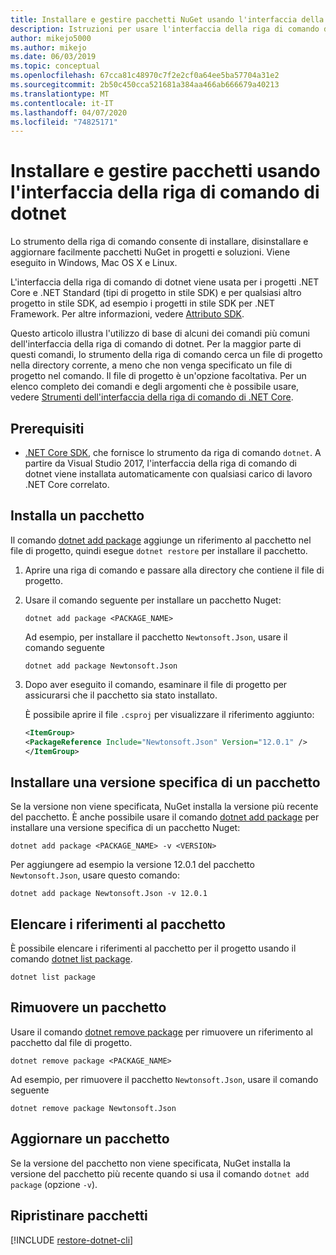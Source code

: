 ```yaml
---
title: Installare e gestire pacchetti NuGet usando l'interfaccia della riga di comando di dotnet
description: Istruzioni per usare l'interfaccia della riga di comando di dotnet insieme a pacchetti NuGet.
author: mikejo5000
ms.author: mikejo
ms.date: 06/03/2019
ms.topic: conceptual
ms.openlocfilehash: 67cca81c48970c7f2e2cf0a64ee5ba57704a31e2
ms.sourcegitcommit: 2b50c450cca521681a384aa466ab666679a40213
ms.translationtype: MT
ms.contentlocale: it-IT
ms.lasthandoff: 04/07/2020
ms.locfileid: "74825171"
---
```

# <a name="install-and-manage-packages-using-the-dotnet-cli"></a>Installare e gestire pacchetti usando l'interfaccia della riga di comando di dotnet

Lo strumento della riga di comando consente di installare, disinstallare e aggiornare facilmente pacchetti NuGet in progetti e soluzioni. Viene eseguito in Windows, Mac OS X e Linux.

L'interfaccia della riga di comando di dotnet viene usata per i progetti .NET Core e .NET Standard (tipi di progetto in stile SDK) e per qualsiasi altro progetto in stile SDK, ad esempio i progetti in stile SDK per .NET Framework. Per altre informazioni, vedere [Attributo SDK](/dotnet/core/tools/csproj#additions).

Questo articolo illustra l'utilizzo di base di alcuni dei comandi più comuni dell'interfaccia della riga di comando di dotnet. Per la maggior parte di questi comandi, lo strumento della riga di comando cerca un file di progetto nella directory corrente, a meno che non venga specificato un file di progetto nel comando. Il file di progetto è un'opzione facoltativa. Per un elenco completo dei comandi e degli argomenti che è possibile usare, vedere [Strumenti dell'interfaccia della riga di comando di .NET Core](../reference/dotnet-commands.md).

## <a name="prerequisites"></a>Prerequisiti

- [.NET Core SDK](https://www.microsoft.com/net/download/), che fornisce lo strumento da riga di comando `dotnet`. A partire da Visual Studio 2017, l'interfaccia della riga di comando di dotnet viene installata automaticamente con qualsiasi carico di lavoro .NET Core correlato.

## <a name="install-a-package"></a>Installa un pacchetto

Il comando [dotnet add package](/dotnet/core/tools/dotnet-add-package?tabs=netcore2x) aggiunge un riferimento al pacchetto nel file di progetto, quindi esegue `dotnet restore` per installare il pacchetto.

1. Aprire una riga di comando e passare alla directory che contiene il file di progetto.

2. Usare il comando seguente per installare un pacchetto Nuget:

    ```dotnetcli
    dotnet add package <PACKAGE_NAME>
    ```

    Ad esempio, per installare il pacchetto `Newtonsoft.Json`, usare il comando seguente

    ```dotnetcli
    dotnet add package Newtonsoft.Json
    ```

3. Dopo aver eseguito il comando, esaminare il file di progetto per assicurarsi che il pacchetto sia stato installato.

   È possibile aprire il file `.csproj` per visualizzare il riferimento aggiunto:

    ```xml
   <ItemGroup>
    <PackageReference Include="Newtonsoft.Json" Version="12.0.1" />
   </ItemGroup>
    ```

## <a name="install-a-specific-version-of-a-package"></a>Installare una versione specifica di un pacchetto

Se la versione non viene specificata, NuGet installa la versione più recente del pacchetto. È anche possibile usare il comando [dotnet add package](/dotnet/core/tools/dotnet-add-package?tabs=netcore2x) per installare una versione specifica di un pacchetto Nuget:

```dotnetcli
dotnet add package <PACKAGE_NAME> -v <VERSION>
```

Per aggiungere ad esempio la versione 12.0.1 del pacchetto `Newtonsoft.Json`, usare questo comando:

```dotnetcli
dotnet add package Newtonsoft.Json -v 12.0.1
```

## <a name="list-package-references"></a>Elencare i riferimenti al pacchetto

È possibile elencare i riferimenti al pacchetto per il progetto usando il comando [dotnet list package](/dotnet/core/tools/dotnet-list-package?tabs=netcore2x).

```dotnetcli
dotnet list package
```

## <a name="remove-a-package"></a>Rimuovere un pacchetto

Usare il comando [dotnet remove package](/dotnet/core/tools/dotnet-remove-package?tabs=netcore2x) per rimuovere un riferimento al pacchetto dal file di progetto.

```dotnetcli
dotnet remove package <PACKAGE_NAME>
```

Ad esempio, per rimuovere il pacchetto `Newtonsoft.Json`, usare il comando seguente

```dotnetcli
dotnet remove package Newtonsoft.Json
```

## <a name="update-a-package"></a>Aggiornare un pacchetto

Se la versione del pacchetto non viene specificata, NuGet installa la versione del pacchetto più recente quando si usa il comando `dotnet add package` (opzione `-v`).

## <a name="restore-packages"></a>Ripristinare pacchetti

[!INCLUDE [restore-dotnet-cli](includes/restore-dotnet-cli.md)]
